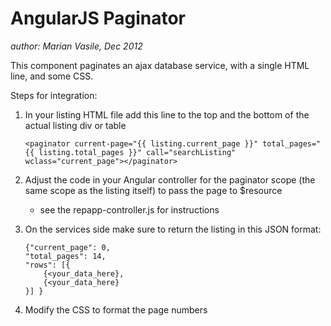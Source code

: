 AngularJS Paginator
===================
*author: Marian Vasile, Dec 2012*

This component paginates an ajax database service, with a single HTML
line, and some CSS.

Steps for integration:

1. In your listing HTML file add this line to the top and the bottom of
   the actual listing div or table

    ```
    <paginator current-page="{{ listing.current_page }}" total_pages="{{ listing.total_pages }}" call="searchListing" wclass="current_page"></paginator>
    ```

2. Adjust the code in your Angular controller for the paginator scope
   (the same scope as the listing itself) to pass the page to $resource

    - see the repapp-controller.js for instructions

3. On the services side make sure to return the listing in this JSON format:
    ```
    {"current_page": 0,
    "total_pages": 14,
    "rows": [{
        {<your_data_here},
        {<your_data_here}
    }] }
    ```

4. Modify the CSS to format the page numbers
